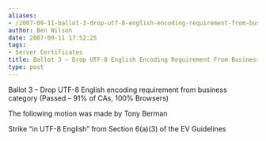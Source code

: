 ```yaml
---
aliases:
- /2007-09-11-ballot-3-drop-utf-8-english-encoding-requirement-from-business-category/
author: Ben Wilson
date: 2007-09-11 17:52:25
tags:
- Server Certificates
title: Ballot 3 – Drop UTF-8 English Encoding Requirement From Business Category
type: post
---
```


Ballot 3 – Drop UTF-8 English encoding requirement from business category (Passed – 91% of CAs, 100% Browsers)

The following motion was made by Tony Berman

Strike “in UTF-8 English” from Section 6(a)(3) of the EV Guidelines